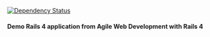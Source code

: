 [![Dependency Status](https://gemnasium.com/Kosmas/depot4.svg)](https://gemnasium.com/Kosmas/depot4)

#### Demo Rails 4 application from Agile Web Development with Rails 4
